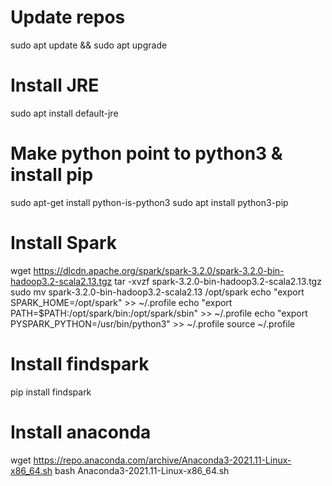 # Update repos
sudo apt update && sudo apt upgrade

# Install JRE
sudo apt install default-jre

# Make python point to python3 & install pip
sudo apt-get install python-is-python3
sudo apt install python3-pip

# Install Spark
wget https://dlcdn.apache.org/spark/spark-3.2.0/spark-3.2.0-bin-hadoop3.2-scala2.13.tgz
tar -xvzf spark-3.2.0-bin-hadoop3.2-scala2.13.tgz
sudo mv spark-3.2.0-bin-hadoop3.2-scala2.13 /opt/spark
echo "export SPARK_HOME=/opt/spark" >> ~/.profile
echo "export PATH=$PATH:/opt/spark/bin:/opt/spark/sbin" >> ~/.profile
echo "export PYSPARK_PYTHON=/usr/bin/python3" >> ~/.profile
source ~/.profile

# Install findspark
pip install findspark

# Install anaconda
wget https://repo.anaconda.com/archive/Anaconda3-2021.11-Linux-x86_64.sh
bash Anaconda3-2021.11-Linux-x86_64.sh